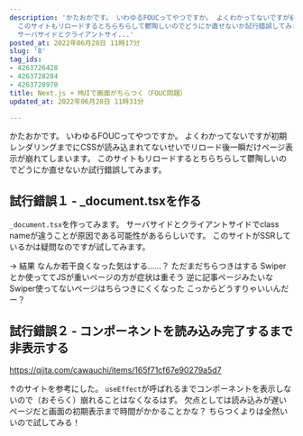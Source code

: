 ```yaml
---
description: 'かたおかです。 いわゆるFOUCってやつですか。 よくわかってないですが初期レンダリングまでにCSSが読み込まれてないせいでリロード後一瞬だけページ表示が崩れてしまいます。
  このサイトもリロードするとちらちらして鬱陶しいのでどうにか直せないか試行錯誤してみます。  ## 試行錯誤１ - _document.tsxを作る `_document.tsx`を作ってみます。
  サーバサイドとクライアントサイ...'
posted_at: 2022年06月28日 11時17分
slug: '8'
tag_ids:
- 4263726428
- 4263728284
- 4263728970
title: Next.js + MUIで画面がちらつく（FOUC問題）
updated_at: 2022年06月28日 11時31分

---
```

かたおかです。
いわゆるFOUCってやつですか。
よくわかってないですが初期レンダリングまでにCSSが読み込まれてないせいでリロード後一瞬だけページ表示が崩れてしまいます。
このサイトもリロードするとちらちらして鬱陶しいのでどうにか直せないか試行錯誤してみます。

## 試行錯誤１ - _document.tsxを作る
`_document.tsx`を作ってみます。
サーバサイドとクライアントサイドでclass nameが違うことが原因である可能性があるらしいです。
このサイトがSSRしているかは疑問なのですが試してみます。
<br/>

-> 結果
なんか若干良くなった気はする……？
ただまだちらつきはする
Swiperとか使っててJSが重いページの方が症状は重そう
逆に記事ページみたいなSwiper使ってないページはちらつきにくくなった
こっからどうすりゃいいんだー？

## 試行錯誤２ - コンポーネントを読み込み完了するまで非表示する

https://qiita.com/cawauchi/items/165f71cf67e90279a5d7

↑のサイトを参考にした。
`useEffect`が呼ばれるまでコンポーネントを表示しないので（おそらく）崩れることはなくなるはず。
欠点としては読み込みが遅いページだと画面の初期表示まで時間がかかることかな？
ちらつくよりは全然いいので試してみる！
